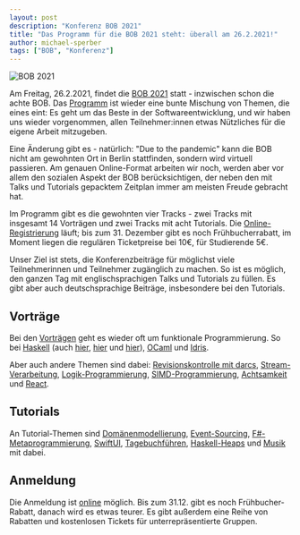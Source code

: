 ```yaml
---
layout: post
description: "Konferenz BOB 2021"
title: "Das Programm für die BOB 2021 steht: überall am 26.2.2021!"
author: michael-sperber
tags: ["BOB", "Konferenz"]
---
```


![BOB 2021](https://bobkonf.de/images/bob_head_2021-date-de.png)
            
Am Freitag, 26.2.2021, findet die [BOB
2021](http://bobkonf.de/2021/) statt - inzwischen schon die achte BOB.
Das [Programm](http://bobkonf.de/2021/program.html) ist wieder eine
bunte Mischung von Themen, die eines eint: Es geht um das Beste in der
Softwareentwicklung, und wir haben uns wieder vorgenommen, allen
Teilnehmer:innen etwas Nützliches für die eigene Arbeit mitzugeben.

Eine Änderung gibt es - natürlich: "Due to the pandemic" kann die BOB
nicht am gewohnten Ort in Berlin stattfinden, sondern wird virtuell
passieren.  Am genauen Online-Format arbeiten wir noch, werden aber
vor allem den sozialen Aspekt der BOB berücksichtigen, der neben den mit
Talks und Tutorials gepacktem Zeitplan immer am meisten Freude
gebracht hat.

Im Programm gibt es die gewohnten vier Tracks - zwei Tracks mit
insgesamt 14 Vorträgen und zwei Tracks mit acht Tutorials.  Die
[Online-Registrierung](http://bobkonf.de/2021/registration.html)
läuft; bis zum 31. Dezember gibt es noch Frühbucherrabatt, im Moment
liegen die regulären Ticketpreise bei 10€, für Studierende 5€.

<!-- more start -->

Unser Ziel ist stets, die Konferenzbeiträge für möglichst viele
Teilnehmerinnen und Teilnehmer zugänglich zu machen.  So ist es
möglich, den ganzen Tag mit englischsprachigen Talks und Tutorials zu
füllen.  Es gibt aber auch deutschsprachige Beiträge, insbesondere bei
den Tutorials.

## Vorträge

Bei den [Vorträgen](http://bobkonf.de/2021/program.html) geht es
wieder oft um funktionale Programmierung.  So bei
[Haskell](https://bobkonf.de/2021/penner.html) (auch
[hier](https://bobkonf.de/2021/mcleay.html),
[hier](https://bobkonf.de/2021/thoma.html) und
[hier](https://bobkonf.de/2021/putten-fischmann.html)),
[OCaml](https://bobkonf.de/2021/schirmer.html) und
[Idris](https://bobkonf.de/2021/penzes.html).

Aber auch andere Themen sind dabei:
[Revisionskontrolle mit darcs](https://bobkonf.de/2021/ketchum.html),
[Stream-Verarbeitung](https://bobkonf.de/2021/fraenkel.html),
[Logik-Programmierung](https://bobkonf.de/2021/pukkamustard.html),
[SIMD-Programmierung](https://bobkonf.de/2021/wahl.html),
[Achtsamkeit](https://bobkonf.de/2021/wittwer.html) und
[React](https://bobkonf.de/2021/schmalhofer.html).

## Tutorials

An Tutorial-Themen sind
[Domänenmodellierung](https://bobkonf.de/2021/emrich.html),
[Event-Sourcing](https://bobkonf.de/2021/klijs.html),
[F#-Metaprogrammierung](https://bobkonf.de/2021/beharry.html),
[SwiftUI](https://bobkonf.de/2021/tharr.html),
[Tagebuchführen](https://bobkonf.de/2021/laube.html),
[Haskell-Heaps](https://bobkonf.de/2021/breitner.html) und
[Musik](https://bobkonf.de/2021/cardenas.html) mit dabei.

## Anmeldung

Die Anmeldung ist
[online](http://bobkonf.de/2021/registration.html) möglich.  Bis zum
31.12. gibt es noch Frühbucher-Rabatt, danach wird es etwas teurer.  Es
gibt außerdem eine Reihe von Rabatten und kostenlosen Tickets für
unterrepräsentierte Gruppen.

<!-- more end -->

